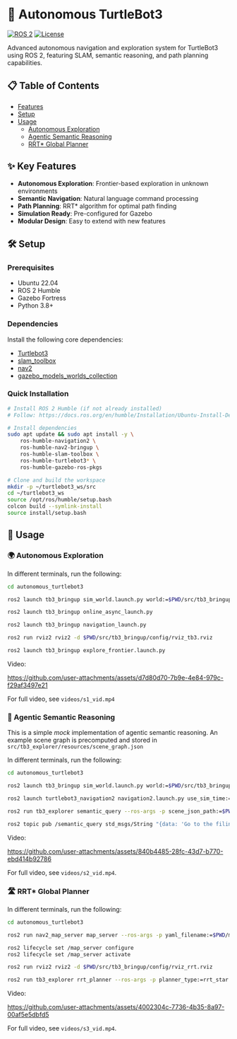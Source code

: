 # 🚀 Autonomous TurtleBot3

[![ROS 2](https://img.shields.io/badge/ROS-2-FC521D?logo=ros)](https://docs.ros.org/)
[![License](https://img.shields.io/badge/License-Apache%202.0-blue.svg)](https://opensource.org/licenses/Apache-2.0)

Advanced autonomous navigation and exploration system for TurtleBot3 using ROS 2, featuring SLAM, semantic reasoning, and path planning capabilities.

## 📋 Table of Contents
- [Features](#-key-features)
- [Setup](#-setup)
- [Usage](#-usage)
  - [Autonomous Exploration](#-autonomous-exploration)
  - [Agentic Semantic Reasoning](#-agentic-semantic-reasoning)
  - [RRT* Global Planner](#-rrt-global-planner)

## ✨ Key Features

- **Autonomous Exploration**: Frontier-based exploration in unknown environments
- **Semantic Navigation**: Natural language command processing
- **Path Planning**: RRT* algorithm for optimal path finding
- **Simulation Ready**: Pre-configured for Gazebo
- **Modular Design**: Easy to extend with new features

## 🛠️ Setup

### Prerequisites
- Ubuntu 22.04
- ROS 2 Humble
- Gazebo Fortress
- Python 3.8+

### Dependencies

Install the following core dependencies:

- [Turtlebot3](https://emanual.robotis.com/docs/en/platform/turtlebot3/quick-start/)
- [slam_toolbox](https://docs.nav2.org/tutorials/docs/navigation2_with_slam.html)
- [nav2](https://docs.nav2.org/tutorials/docs/navigation2_with_slam.html)
- [gazebo_models_worlds_collection](https://github.com/leonhartyao/gazebo_models_worlds_collection)

### Quick Installation

```bash
# Install ROS 2 Humble (if not already installed)
# Follow: https://docs.ros.org/en/humble/Installation/Ubuntu-Install-Debians.html

# Install dependencies
sudo apt update && sudo apt install -y \
    ros-humble-navigation2 \
    ros-humble-nav2-bringup \
    ros-humble-slam-toolbox \
    ros-humble-turtlebot3* \
    ros-humble-gazebo-ros-pkgs

# Clone and build the workspace
mkdir -p ~/turtlebot3_ws/src
cd ~/turtlebot3_ws
source /opt/ros/humble/setup.bash
colcon build --symlink-install
source install/setup.bash
```

## 🚀 Usage

### 🌍 Autonomous Exploration

In different terminals, run the following:

```bash
cd autonomous_turtlebot3

ros2 launch tb3_bringup sim_world.launch.py world:=$PWD/src/tb3_bringup/worlds/office_small.world

ros2 launch tb3_bringup online_async_launch.py

ros2 launch tb3_bringup navigation_launch.py

ros2 run rviz2 rviz2 -d $PWD/src/tb3_bringup/config/rviz_tb3.rviz

ros2 launch tb3_bringup explore_frontier.launch.py
```

Video:


https://github.com/user-attachments/assets/d7d80d70-7b9e-4e84-979c-f29af3497e21

For full video, see `videos/s1_vid.mp4`

### 🤖 Agentic Semantic Reasoning

This is a simple *mock* implementation of agentic semantic reasoning. An example scene graph is precomputed and stored in `src/tb3_explorer/resources/scene_graph.json`

In different terminals, run the following:

```bash
cd autonomous_turtlebot3

ros2 launch tb3_bringup sim_world.launch.py world:=$PWD/src/tb3_bringup/worlds/office_small.world

ros2 launch turtlebot3_navigation2 navigation2.launch.py use_sim_time:=true map:=$PWD/maps/office_small_s1_t2.yaml

ros2 run tb3_explorer semantic_query --ros-args -p scene_json_path:=$PWD/src/tb3_explorer/resource/scene_graph.json

ros2 topic pub /semantic_query std_msgs/String "{data: 'Go to the filing cabinet'}"
```


Video:


https://github.com/user-attachments/assets/840b4485-28fc-43d7-b770-ebd414b92786

For full video, see `videos/s2_vid.mp4`.

### 🛣️ RRT* Global Planner

In different terminals, run the following:

```bash
cd autonomous_turtlebot3

ros2 run nav2_map_server map_server --ros-args -p yaml_filename:=$PWD/maps/office_small_s1_t2.yaml

ros2 lifecycle set /map_server configure
ros2 lifecycle set /map_server activate

ros2 run rviz2 rviz2 -d $PWD/src/tb3_bringup/config/rviz_rrt.rviz

ros2 run tb3_explorer rrt_planner --ros-args -p planner_type:=rrt_star -p single_shot:=true
```

Video:




https://github.com/user-attachments/assets/4002304c-7736-4b35-8a97-00af5e5dbfd5

For full video, see `videos/s3_vid.mp4`.
